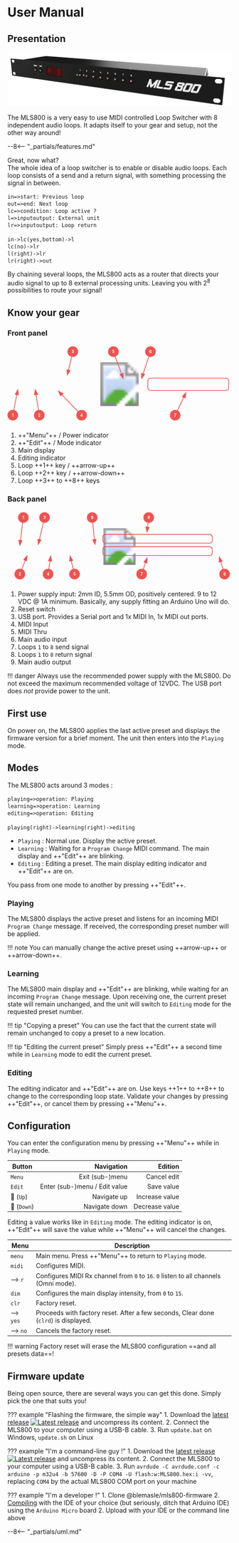 # User Manual

## Presentation

[![MLS800](assets/product-front-2.gif)](assets/large/product-front-2.png)

The MLS800 is a very easy to use MIDI controlled Loop Switcher with 8 independent audio loops. It adapts itself to your gear and setup, not the other way around!

--8<-- "_partials/features.md"

Great, now what?  
The whole idea of a loop switcher is to enable or disable audio loops. Each loop consists of a send and a return signal, with something processing the signal in between.

```flow
in=>start: Previous loop
out=>end: Next loop
lc=>condition: Loop active ?
l=>inputoutput: External unit
lr=>inputoutput: Loop return

in->lc(yes,bottom)->l
lc(no)->lr
l(right)->lr
lr(right)->out
```

By chaining several loops, the MLS800 acts as a router that directs your audio signal to up to 8 external processing units. Leaving you with 2<sup>8</sup> possibilities to route your signal!

## Know your gear

### Front panel

<style>

	circle#bubble-back, .annotated-graphic marker {
		fill: #EF5350;
	}

	.annotated-graphic polyline, .annotated-graphic rect {
		fill: none;
		stroke: #EF5350;
		stroke-width: 4;
	}

	.annotated-graphic polyline {
		marker-end: url(#arrow);
	}

	.annotated-graphic rect {
		rx: 15;
		ry: 15;
	}
	
	.annotated-graphic text {
		stroke: white;
		fill: white;
		text-anchor: middle;
		dominant-baseline: central;
		font-size: 1.5em;
	}
</style>

<svg viewBox="0 0 1269 448" width="100%" class="annotated-graphic">	
	<title>MLS800 front</title>
	<defs>
		<circle id="bubble-back" r="30" />
		<!-- arrow -->
		<marker id="arrow" markerWidth="10" markerHeight="10" refX="7" refY="3" orient="auto" markerUnits="strokeWidth">
			<path d="M0,0 L0,6 L9,3 z" />
		</marker>
	</defs>
	<g>
		<image href="../assets/manual-front.gif" y="100" width="1269" height="248"/>
		<!-- Menu -->
		<polyline points="30,400 58,258"/>
		<g transform="translate(30, 400)">
			<use href="#bubble-back" />
			<text>1</text>
		</g>
		<!-- Edit -->
		<polyline points="180,400 158,258"/>
		<g transform="translate(180, 400)">
			<use href="#bubble-back" />
			<text>2</text>
		</g>
		<!-- Main display -->
		<polyline points="370,40 340,170"/>
		<g transform="translate(370, 40)">
			<use href="#bubble-back" />
			<text>3</text>
		</g>
		<!-- Editing indicator -->
		<polyline points="420,400 290,265"/>
		<g transform="translate(420, 400)">
			<use href="#bubble-back" />
			<text>4</text>
		</g>
		<!-- Loop 1 / Up  -->
		<polyline points="600,40 655,190"/>
		<g transform="translate(600, 40)">
			<use href="#bubble-back" />
			<text>5</text>
		</g>
		<!-- Loop 2 / Down  -->
		<polyline points="810,40 760,190"/>
		<g transform="translate(810, 40)">
			<use href="#bubble-back" />
			<text>6</text>
		</g>
		<!-- Loop 3 to 8  -->
		<rect x="795" y="190" width="458" height="70" />
		<polyline points="950,400 1010,275"/>
		<g transform="translate(950, 400)">
			<use href="#bubble-back" />
			<text>7</text>
		</g>
	</g>
</svg>

1. ++"Menu"++ / Power indicator
2. ++"Edit"++ / Mode indicator
3. Main display
4. Editing indicator
5. Loop ++1++ key / ++arrow-up++
6. Loop ++2++ key / ++arrow-down++
7. Loop ++3++ to ++8++ keys

### Back panel

<svg viewBox="0 0 1269 408" width="100%"  class="annotated-graphic">
	<title>MLS800 back</title>
	<g>
		<image href="../assets/manual-back.gif" y="100" width="1269" height="208" />
		<!-- Power input -->
		<polyline points="90,40 70,195"/>
		<g transform="translate(90, 40)">
			<use href="#bubble-back" />
			<text>1</text>
		</g>
		<!-- Reset input -->
		<polyline points="70,360 110,258"/>
		<g transform="translate(70, 360)">
			<use href="#bubble-back" />
			<text>2</text>
		</g>
		<!-- USB port -->
		<polyline points="210,40 175,190"/>
		<g transform="translate(210, 40)">
			<use href="#bubble-back" />
			<text>3</text>
		</g>
		<!-- MIDI In -->
		<polyline points="230,360 245,260"/>
		<g transform="translate(230, 360)">
			<use href="#bubble-back" />
			<text>4</text>
		</g>
		<!-- MIDI Thru -->
		<polyline points="380,360 355,260"/>
		<g transform="translate(380, 360)">
			<use href="#bubble-back" />
			<text>5</text>
		</g>
		<!-- Main In -->
		<polyline points="480,40 495,190"/>
		<g transform="translate(480, 40)">
			<use href="#bubble-back" />
			<text>9</text>
		</g>
		<!-- Loops Send -->
		<rect x="540" y="205" width="620" height="50" />
		<polyline points="760,360 790,270"/>
		<g transform="translate(760, 360)">
			<use href="#bubble-back" />
			<text>7</text>
		</g>
		<!-- Loops Return -->
		<rect x="540" y="135" width="620" height="50" />
		<polyline points="800,40 790,120"/>
		<g transform="translate(800, 40)">
			<use href="#bubble-back" />
			<text>8</text>
		</g>
		<!-- Main Out -->
		<polyline points="1230,360 1200,265"/>
		<g transform="translate(1230, 360)">
			<use href="#bubble-back" />
			<text>6</text>
		</g>
	</g>
</svg>

1. Power supply input: 2mm ID, 5.5mm OD, positively centered. 9 to 12 VDC @ 1A minimum. Basically, any supply fitting an Arduino Uno will do.
2. Reset switch
3. USB port. Provides a Serial port and 1x MIDI In, 1x MIDI out ports.
4. MIDI Input
5. MIDI Thru
6. Main audio input
7. Loops `1` to `8` send signal
8. Loops `1` to `8` return signal
9. Main audio output

!!! danger
	Always use the recommended power supply with the MLS800.
	Do not exceed the maximum recommended voltage of 12VDC.
	The USB port does *not* provide power to the unit.


## First use

On power on, the MLS800 applies the last active preset and displays the firmware version for a brief moment. The unit then enters into the `Playing` mode.

## Modes

The MLS800 acts around 3 modes :

```flow
playing=>operation: Playing
learning=>operation: Learning
editing=>operation: Editing

playing(right)->learning(right)->editing
```

* `Playing` : Normal use. Display the active preset.
* `Learning` : Waiting for a `Program Change` MIDI command. The main display and ++"Edit"++ are blinking.
* `Editing` : Editing a preset. The main display editing indicator and ++"Edit"++ are on.

You pass from one mode to another by pressing ++"Edit"++.

### Playing

The MLS800 displays the active preset and listens for an incoming MIDI `Program Change` message. If received, the corresponding preset number will be applied.

!!! note
	You can manually change the active preset using ++arrow-up++ or ++arrow-down++.

### Learning

The MLS800 main display and ++"Edit"++ are blinking, while waiting for an incoming `Program Change` message. Upon receiving one, the current preset state will remain unchanged, and the unit will switch to `Editing` mode for the requested preset number.

!!! tip "Copying a preset"
	You can use the fact that the current state will remain unchanged to copy a preset to a new location.

!!! tip "Editing the current preset"
	Simply press ++"Edit"++ a second time while in `Learning` mode to edit the current preset.

### Editing

The editing indicator and ++"Edit"++ are on. Use keys ++1++ to ++8++ to change to the corresponding loop state. Validate your changes by pressing ++"Edit"++, or cancel them by pressing ++"Menu"++.

## Configuration

You can enter the configuration menu by pressing ++"Menu"++ while in `Playing` mode.

| Button 						| Navigation					| Edition			|
|-------------------------------|------------------------------:|------------------:|
|`Menu` 						| Exit (sub-)menu 				| Cancel edit 		|
|`Edit` 						| Enter (sub-)menu / Edit value | Save value 		|
|:arrow_up_small: (`Up`) 		| Navigate up 					| Increase value 	|
|:arrow_down_small: (`Down`) 	| Navigate down 				| Decrease value 	|

Editing a value works like in `Editing` mode. The editing indicator is on, ++"Edit"++ will save the value while ++"Menu"++ will cancel the changes.

| Menu 		| Description																			|
|-----------|---------------------------------------------------------------------------------------|
| `menu`	| Main menu. Press ++"Menu"++ to return to `Playing` mode.								|
| `midi`	| Configures MIDI.																		|
| --> `r`	| Configures MIDI Rx channel from `0` to `16`. `0` listen to all channels (Omni mode). 	|
| `dim`		| Configures the main display intensity, from `0` to `15`.								|
| `clr`		| Factory reset.																		|
| --> `yes`	| Proceeds with factory reset. After a few seconds, Clear done (`clrd`) is displayed.	|
| --> `no`	| Cancels the factory reset.															|

!!! warning
	Factory reset will erase the MLS800 configuration ==and all presets data==!

## Firmware update

Being open source, there are several ways you can get this done. Simply pick the one that suits you!

??? example "Flashing the firmware, the simple way"
	1. Download the [latest release](https://github.com/blemasle/mls800-firmware/releases/latest) [![Latest release](https://img.shields.io/github/release/blemasle/mls800-firmware.svg?maxAge=3600)](https://github.com/blemasle/mls800-firmware/releases/latest) and uncompress its content.
	2. Connect the MLS800 to your computer using a USB-B cable.
	3. Run `update.bat` on Windows, `update.sh` on Linux

??? example "I'm a command-line guy !"
	1. Download the [latest release](https://github.com/blemasle/mls800-firmware/releases/latest) [![Latest release](https://img.shields.io/github/release/blemasle/mls800-firmware.svg?maxAge=3600)](https://github.com/blemasle/mls800-firmware/releases/latest) and uncompress its content.
	2. Connect the MLS800 to your computer using a USB-B cable.
	3. Run `avrdude -C avrdude.conf -c arduino -p m32u4 -b 57600 -D -P COM4 -U flash:w:MLS800.hex:i -vv`, replacing `COM4` by the actual MLS800 COM port on your machine

??? example "I'm a developer !"
	1. Clone @blemasle/mls800-firmware
	2. [Compiling](firmware.md#compile) with the IDE of your choice (but seriously, ditch that Arduino IDE) using the `Arduino Micro` board
	2. Upload with your IDE or the command line above

--8<-- "_partials/uml.md"
